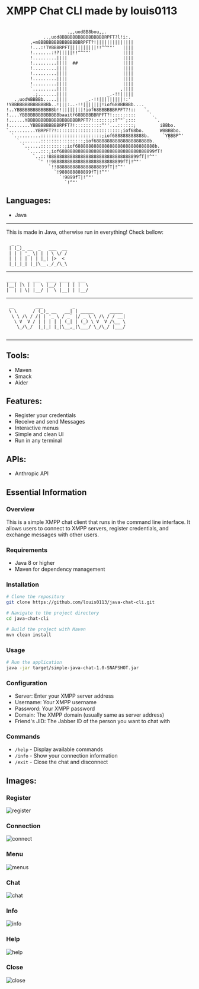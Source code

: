 # XMPP Chat CLI made by louis0113
```

                       .,,uod8B8bou,,.
              ..,uod8BBBBBBBBBBBBBBBBRPFT?l!i:.
         ,=m8BBBBBBBBBBBBBBBRPFT?!||||||||||||||
         !...:!TVBBBRPFT||||||||||!!^^""'   ||||
         !.......:!?|||||!!^^""'            ||||
         !.........||||                     ||||
         !.........||||  ##                 ||||
         !.........||||                     ||||
         !.........||||                     ||||
         !.........||||                     ||||
         !.........||||                     ||||
         `.........||||                    ,||||
          .;.......||||               _.-!!|||||
   .,uodWBBBBb.....||||       _.-!!|||||||||!:'
!YBBBBBBBBBBBBBBb..!|||:..-!!|||||||!iof68BBBBBb....
!..YBBBBBBBBBBBBBBb!!||||||||!iof68BBBBBBRPFT?!::   `.
!....YBBBBBBBBBBBBBBbaaitf68BBBBBBRPFT?!:::::::::     `.
!......YBBBBBBBBBBBBBBBBBBBRPFT?!::::::;:!^"`;:::       `.
!........YBBBBBBBBBBRPFT?!::::::::::^''...::::::;         iBBbo.
`..........YBRPFT?!::::::::::::::::::::::::;iof68bo.      WBBBBbo.
  `..........:::::::::::::::::::::::;iof688888888888b.     `YBBBP^'
    `........::::::::::::::::;iof688888888888888888888b.     `
      `......:::::::::;iof688888888888888888888888888888b.
        `....:::;iof688888888888888888888888888888888899fT!
          `..::!8888888888888888888888888888888899fT|!^"'
            `' !!988888888888888888888888899fT|!^"'
                `!!8888888888888888899fT|!^"'
                  `!988888888899fT|!^"'
                    `!9899fT|!^"'
                      `!^"'

```
## Languages:
- Java

---
This is made in Java, otherwise run in everything!
Check bellow:
```
  _ _                  
 | (_)_ __  _   ___  __
 | | | '_ \| | | \ \/ /
 | | | | | | |_| |>  < 
 |_|_|_| |_|\__,_/_/\_\

```
---

```
____ _  _ ___  ____ ____ _ ___  
|__| |\ | |  \ |__/ |  | | |  \ 
|  | | \| |__/ |  \ |__| | |__/ 
```
---
                                
```
 __        ___           _                   
 \ \      / (_)_ __   __| | _____      _____ 
  \ \ /\ / /| | '_ \ / _` |/ _ \ \ /\ / / __|
   \ V  V / | | | | | (_| | (_) \ V  V /\__ \
    \_/\_/  |_|_| |_|\__,_|\___/ \_/\_/ |___/
   
```                                          
---
## Tools:
- Maven
 - Smack
- Aider

## Features:
- Register your credentials
- Receive and send Messages
- Interactive menus
- Simple and clean UI
- Run in any terminal  

## APIs:
- Anthropic API

## Essential Information

### Overview
This is a simple XMPP chat client that runs in the command line interface. It allows users to connect to XMPP servers, register credentials, and exchange messages with other users.

### Requirements
- Java 8 or higher
- Maven for dependency management

### Installation
```bash
# Clone the repository
git clone https://github.com/louis0113/java-chat-cli.git

# Navigate to the project directory
cd java-chat-cli

# Build the project with Maven
mvn clean install
```

### Usage
```bash
# Run the application
java -jar target/simple-java-chat-1.0-SNAPSHOT.jar
```

### Configuration
- Server: Enter your XMPP server address
- Username: Your XMPP username
- Password: Your XMPP password
- Domain: The XMPP domain (usually same as server address)
- Friend's JID: The Jabber ID of the person you want to chat with

### Commands
- `/help` - Display available commands
- `/info` - Show your connection information
- `/exit` - Close the chat and disconnect

## Images:

### Register

![register](Images/Register.png)

### Connection
 
![connect](Images/Connect.png)

### Menu
  
![menus](Images/Menu.png)

### Chat

![chat](Images/Chat.png)

### Info

![info](Images/Info.png)

### Help

![help](Images/Help.png)

### Close

![close](Images/Close.png)
